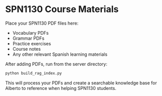 # SPN1130 Course Materials

Place your SPN1130 PDF files here:
- Vocabulary PDFs
- Grammar PDFs  
- Practice exercises
- Course notes
- Any other relevant Spanish learning materials

After adding PDFs, run from the server directory:
```bash
python build_rag_index.py
```

This will process your PDFs and create a searchable knowledge base for Alberto to reference when helping SPN1130 students.
